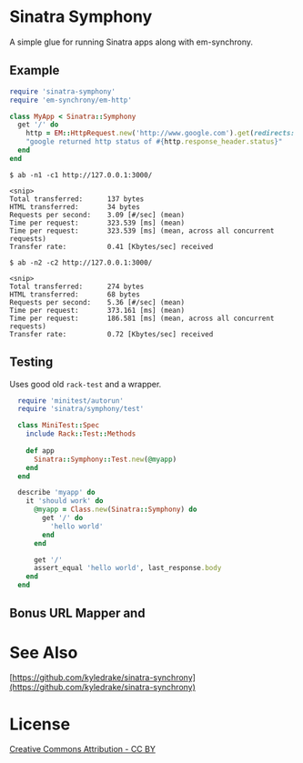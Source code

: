 # Sinatra Symphony

A simple glue for running Sinatra apps along with em-synchrony.

## Example

```ruby
require 'sinatra-symphony'
require 'em-synchrony/em-http'

class MyApp < Sinatra::Symphony
  get '/' do
    http = EM::HttpRequest.new('http://www.google.com').get(redirects: 0)
    "google returned http status of #{http.response_header.status}"
  end
end
```

```
$ ab -n1 -c1 http://127.0.0.1:3000/

<snip>
Total transferred:      137 bytes
HTML transferred:       34 bytes
Requests per second:    3.09 [#/sec] (mean)
Time per request:       323.539 [ms] (mean)
Time per request:       323.539 [ms] (mean, across all concurrent requests)
Transfer rate:          0.41 [Kbytes/sec] received

$ ab -n2 -c2 http://127.0.0.1:3000/

<snip>
Total transferred:      274 bytes
HTML transferred:       68 bytes
Requests per second:    5.36 [#/sec] (mean)
Time per request:       373.161 [ms] (mean)
Time per request:       186.581 [ms] (mean, across all concurrent requests)
Transfer rate:          0.72 [Kbytes/sec] received
```

## Testing

Uses good old `rack-test` and a wrapper.

```ruby
  require 'minitest/autorun'
  require 'sinatra/symphony/test'

  class MiniTest::Spec
    include Rack::Test::Methods
    
    def app
      Sinatra::Symphony::Test.new(@myapp) 
    end
  end

  describe 'myapp' do
    it 'should work' do
      @myapp = Class.new(Sinatra::Symphony) do
        get '/' do
          'hello world'
        end
      end

      get '/'
      assert_equal 'hello world', last_response.body
    end
  end
```

## Bonus URL Mapper and 

# See Also
[https://github.com/kyledrake/sinatra-synchrony](https://github.com/kyledrake/sinatra-synchrony)

# License
[Creative Commons Attribution - CC BY](http://creativecommons.org/licenses/by/3.0)
